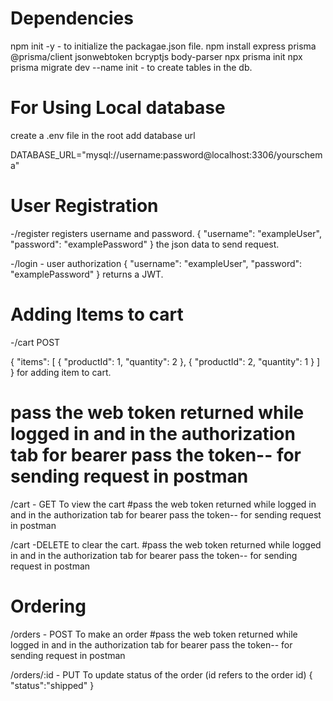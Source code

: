 # Dependencies
npm init -y - to initialize the packagae.json file.
npm install express prisma @prisma/client jsonwebtoken bcryptjs body-parser
npx prisma init
npx prisma migrate dev --name init - to create tables in the db.


# For Using Local database
create a .env file in the root
add database url

DATABASE_URL="mysql://username:password@localhost:3306/yourschema"

# User Registration
-/register  registers username and password.
{
  "username": "exampleUser",
  "password": "examplePassword"
}
the json data to send request.

-/login - user authorization
{
  "username": "exampleUser",
  "password": "examplePassword"
}
returns a JWT.

# Adding Items to cart
-/cart POST

{
  "items": [
    {
      "productId": 1,
      "quantity": 2
    },
    {
      "productId": 2,
      "quantity": 1
    }
  ]
}
for adding item to cart.
# pass the web token returned while logged in and in the authorization tab for bearer pass the token-- for sending request in postman


/cart -  GET  To view the cart
#pass the web token returned while logged in and in the authorization tab for bearer pass the token-- for sending request in postman

/cart -DELETE to clear the cart.
#pass the web token returned while logged in and in the authorization tab for bearer pass the token-- for sending request in postman


# Ordering
 /orders - POST  To make an order
 #pass the web token returned while logged in and in the authorization tab for bearer pass the token-- for sending request in postman

 /orders/:id - PUT  To update status of the order (id refers to the order id) 
 {
  "status":"shipped"
 }



